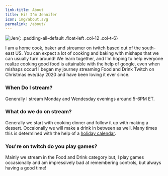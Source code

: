 ```yaml
---
link-title: About
title: Hi! I'm Jennifer
icon: img/about.svg
permalink: /about/
---
```


![Jen]({{site.baseurl}}/img/20220128-JenBig.jpg){: .padding-all-default .float-left .col-12 .col-t-6}

I am a home cook, baker and streamer on twitch based out of the south-east US. You can expect a lot of cooking and baking with mishaps that we can usually turn around! We learn together, and I'm hoping to help everyone realize cooking good food is attainable with the help of google, even when mishaps occur! I began my journey streaming Food and Drink Twitch on Christmas eve/day 2020 and have been loving it ever since.   

### When Do I stream?  

Generally I stream Monday and Wendesday evenings around 5-6PM ET. 

### What do we do on stream?

Generally we start with cooking dinner and follow it up with making a dessert.  Occaionally we will make a drink in between as well. Many times this is determined with the help of a [holiday calendar](https://www.checkiday.com/).

### You're on twitch do you play games?

Mainly we stream in the Food and Drink category but, I play games occasionally and am impressively bad at remembering controls, but always having a good time!
